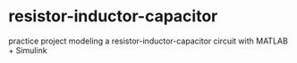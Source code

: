 # resistor-inductor-capacitor
practice project modeling a resistor-inductor-capacitor circuit with MATLAB + Simulink
